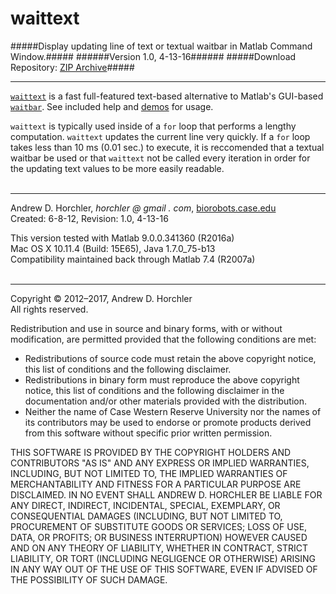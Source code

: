 waittext
========
#####Display updating line of text or textual waitbar in Matlab Command Window.#####
######Version 1.0, 4-13-16######
#####Download Repository: [ZIP Archive](https://github.com/horchler/waittext/archive/master.zip)#####

--------

[```waittext```](https://github.com/horchler/waittext/blob/master/waittext.m) is a fast full-featured text-based alternative to Matlab's GUI-based [```waitbar```](http://www.mathworks.com/help/matlab/ref/waitbar.html). See included help and [demos](https://github.com/horchler/waittext/tree/master/demos) for usage.  

```waittext``` is typically used inside of a ```for``` loop that performs a lengthy computation. ```waittext``` updates the current line very quickly. If a ```for``` loop takes less than 10 ms (0.01 sec.) to execute, it is reccomended that a textual waitbar be used or that ```waittext``` not be called every iteration in order for the updating text values to be more easily readable.  
&nbsp;  

--------

Andrew D. Horchler, *horchler @ gmail . com*, [biorobots.case.edu](http://biorobots.case.edu/)  
Created: 6-8-12, Revision: 1.0, 4-13-16  

This version tested with Matlab 9.0.0.341360 (R2016a)  
Mac OS X 10.11.4 (Build: 15E65), Java 1.7.0_75-b13  
Compatibility maintained back through Matlab 7.4 (R2007a)  
&nbsp;  

--------

Copyright &copy; 2012&ndash;2017, Andrew D. Horchler  
All rights reserved.  

Redistribution and use in source and binary forms, with or without modification, are permitted provided that the following conditions are met:
 * Redistributions of source code must retain the above copyright notice, this list of conditions and the following disclaimer.
 * Redistributions in binary form must reproduce the above copyright notice, this list of conditions and the following disclaimer in the documentation and/or other materials provided with the distribution.
 * Neither the name of Case Western Reserve University nor the names of its contributors may be used to endorse or promote products derived from this software without specific prior written permission.

THIS SOFTWARE IS PROVIDED BY THE COPYRIGHT HOLDERS AND CONTRIBUTORS "AS IS" AND ANY EXPRESS OR IMPLIED WARRANTIES, INCLUDING, BUT NOT LIMITED TO, THE IMPLIED WARRANTIES OF MERCHANTABILITY AND FITNESS FOR A PARTICULAR PURPOSE ARE DISCLAIMED. IN NO EVENT SHALL ANDREW D. HORCHLER BE LIABLE FOR ANY DIRECT, INDIRECT, INCIDENTAL, SPECIAL, EXEMPLARY, OR CONSEQUENTIAL DAMAGES (INCLUDING, BUT NOT LIMITED TO, PROCUREMENT OF SUBSTITUTE GOODS OR SERVICES; LOSS OF USE, DATA, OR PROFITS; OR BUSINESS INTERRUPTION) HOWEVER CAUSED AND ON ANY THEORY OF LIABILITY, WHETHER IN CONTRACT, STRICT LIABILITY, OR TORT (INCLUDING NEGLIGENCE OR OTHERWISE) ARISING IN ANY WAY OUT OF THE USE OF THIS SOFTWARE, EVEN IF ADVISED OF THE POSSIBILITY OF SUCH DAMAGE.